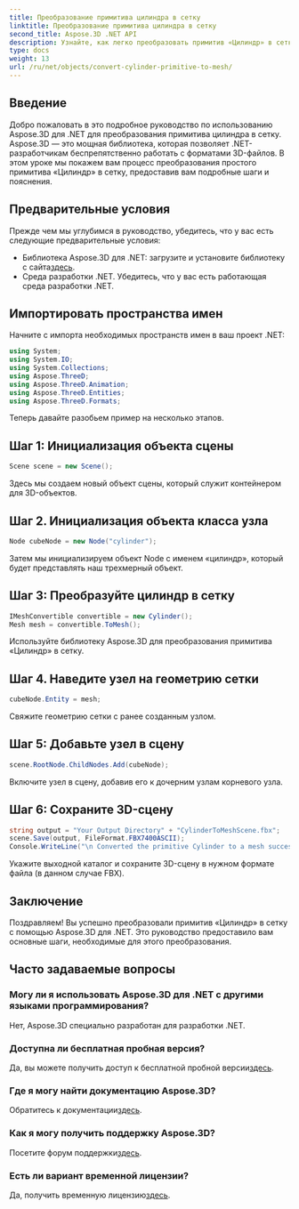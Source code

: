 ```yaml
---
title: Преобразование примитива цилиндра в сетку
linktitle: Преобразование примитива цилиндра в сетку
second_title: Aspose.3D .NET API
description: Узнайте, как легко преобразовать примитив «Цилиндр» в сетку с помощью Aspose.3D для .NET. Следуйте нашему пошаговому руководству для плавных 3D-преобразований.
type: docs
weight: 13
url: /ru/net/objects/convert-cylinder-primitive-to-mesh/
---
```

## Введение
Добро пожаловать в это подробное руководство по использованию Aspose.3D для .NET для преобразования примитива цилиндра в сетку. Aspose.3D — это мощная библиотека, которая позволяет .NET-разработчикам беспрепятственно работать с форматами 3D-файлов. В этом уроке мы покажем вам процесс преобразования простого примитива «Цилиндр» в сетку, предоставив вам подробные шаги и пояснения.
## Предварительные условия
Прежде чем мы углубимся в руководство, убедитесь, что у вас есть следующие предварительные условия:
-  Библиотека Aspose.3D для .NET: загрузите и установите библиотеку с сайта[здесь](https://releases.aspose.com/3d/net/).
- Среда разработки .NET. Убедитесь, что у вас есть работающая среда разработки .NET.
## Импортировать пространства имен
Начните с импорта необходимых пространств имен в ваш проект .NET:
```csharp
using System;
using System.IO;
using System.Collections;
using Aspose.ThreeD;
using Aspose.ThreeD.Animation;
using Aspose.ThreeD.Entities;
using Aspose.ThreeD.Formats;
```
Теперь давайте разобьем пример на несколько этапов.
## Шаг 1: Инициализация объекта сцены
```csharp
Scene scene = new Scene();
```
Здесь мы создаем новый объект сцены, который служит контейнером для 3D-объектов.
## Шаг 2. Инициализация объекта класса узла
```csharp
Node cubeNode = new Node("cylinder");
```
Затем мы инициализируем объект Node с именем «цилиндр», который будет представлять наш трехмерный объект.
## Шаг 3: Преобразуйте цилиндр в сетку
```csharp
IMeshConvertible convertible = new Cylinder();
Mesh mesh = convertible.ToMesh();
```
Используйте библиотеку Aspose.3D для преобразования примитива «Цилиндр» в сетку.
## Шаг 4. Наведите узел на геометрию сетки
```csharp
cubeNode.Entity = mesh;
```
Свяжите геометрию сетки с ранее созданным узлом.
## Шаг 5: Добавьте узел в сцену
```csharp
scene.RootNode.ChildNodes.Add(cubeNode);
```
Включите узел в сцену, добавив его к дочерним узлам корневого узла.
## Шаг 6: Сохраните 3D-сцену
```csharp
string output = "Your Output Directory" + "CylinderToMeshScene.fbx";
scene.Save(output, FileFormat.FBX7400ASCII);
Console.WriteLine("\n Converted the primitive Cylinder to a mesh successfully.\nFile saved at " + output);
```
Укажите выходной каталог и сохраните 3D-сцену в нужном формате файла (в данном случае FBX).
## Заключение
Поздравляем! Вы успешно преобразовали примитив «Цилиндр» в сетку с помощью Aspose.3D для .NET. Это руководство предоставило вам основные шаги, необходимые для этого преобразования.
## Часто задаваемые вопросы
### Могу ли я использовать Aspose.3D для .NET с другими языками программирования?
Нет, Aspose.3D специально разработан для разработки .NET.
### Доступна ли бесплатная пробная версия?
 Да, вы можете получить доступ к бесплатной пробной версии[здесь](https://releases.aspose.com/).
### Где я могу найти документацию Aspose.3D?
 Обратитесь к документации[здесь](https://reference.aspose.com/3d/net/).
### Как я могу получить поддержку Aspose.3D?
 Посетите форум поддержки[здесь](https://forum.aspose.com/c/3d/18).
### Есть ли вариант временной лицензии?
 Да, получить временную лицензию[здесь](https://purchase.aspose.com/temporary-license/).